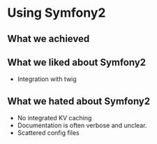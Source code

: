 Using Symfony2
======

What we achieved
-------


What we liked about Symfony2
-------
- Integration with twig

What we hated about Symfony2
-------
- No integrated KV caching
- Documentation is often verbose and unclear.
- Scattered config files
